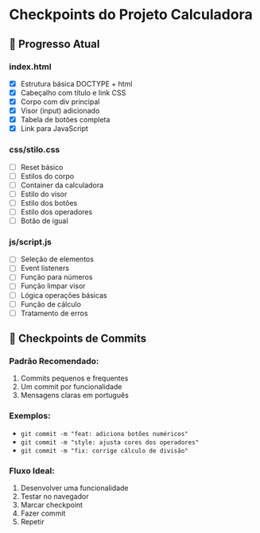 # Checkpoints do Projeto Calculadora

## 📌 Progresso Atual

### index.html
- [X] Estrutura básica DOCTYPE + html
- [X] Cabeçalho com título e link CSS
- [X] Corpo com div principal
- [X] Visor (input) adicionado
- [X] Tabela de botões completa
- [X] Link para JavaScript

### css/stilo.css
- [ ] Reset básico
- [ ] Estilos do corpo
- [ ] Container da calculadora
- [ ] Estilo do visor
- [ ] Estilo dos botões
- [ ] Estilo dos operadores
- [ ] Botão de igual

### js/script.js
- [ ] Seleção de elementos
- [ ] Event listeners
- [ ] Função para números
- [ ] Função limpar visor
- [ ] Lógica operações básicas
- [ ] Função de cálculo
- [ ] Tratamento de erros

## 💾 Checkpoints de Commits

### Padrão Recomendado:
1. Commits pequenos e frequentes
2. Um commit por funcionalidade
3. Mensagens claras em português

### Exemplos:
- `git commit -m "feat: adiciona botões numéricos"`
- `git commit -m "style: ajusta cores dos operadores"`
- `git commit -m "fix: corrige cálculo de divisão"`

### Fluxo Ideal:
1. Desenvolver uma funcionalidade
2. Testar no navegador
3. Marcar checkpoint
4. Fazer commit
5. Repetir

